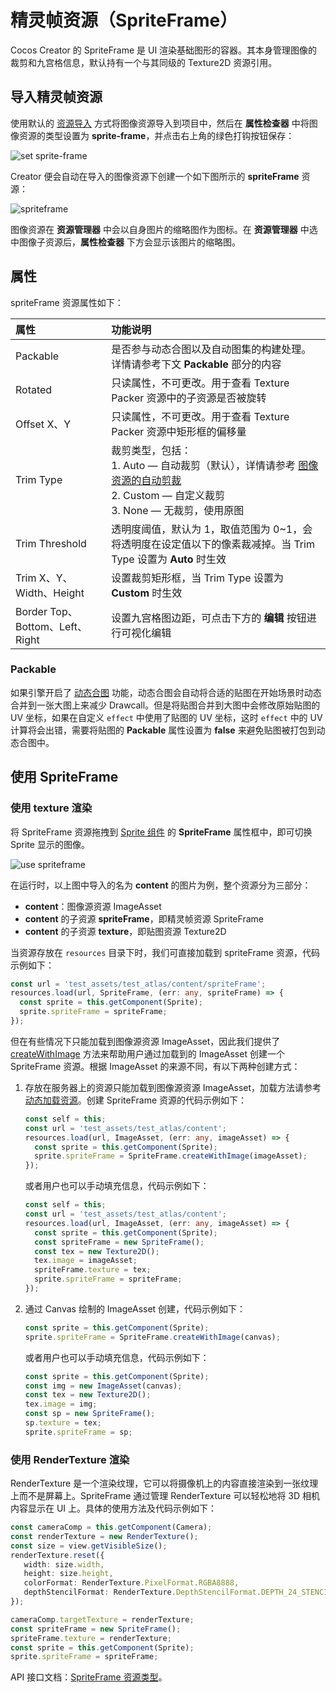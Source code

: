# 精灵帧资源（SpriteFrame）

Cocos Creator 的 SpriteFrame 是 UI 渲染基础图形的容器。其本身管理图像的裁剪和九宫格信息，默认持有一个与其同级的 Texture2D 资源引用。

## 导入精灵帧资源

使用默认的 [资源导入](asset-workflow.md) 方式将图像资源导入到项目中，然后在 **属性检查器** 中将图像资源的类型设置为 **sprite-frame**，并点击右上角的绿色打钩按钮保存：

![set sprite-frame](sprite-frame/set-spriteframe.png)

Creator 便会自动在导入的图像资源下创建一个如下图所示的 **spriteFrame** 资源：

![spriteframe](sprite-frame/spriteframe.png)

图像资源在 **资源管理器** 中会以自身图片的缩略图作为图标。在 **资源管理器** 中选中图像子资源后，**属性检查器** 下方会显示该图片的缩略图。

## 属性

spriteFrame 资源属性如下：

| 属性 | 功能说明 |
| :--- | :--- |
| Packable    | 是否参与动态合图以及自动图集的构建处理。详情请参考下文 **Packable** 部分的内容     |
| Rotated  | 只读属性，不可更改。用于查看 Texture Packer 资源中的子资源是否被旋转 |
| Offset X、Y | 只读属性，不可更改。用于查看 Texture Packer 资源中矩形框的偏移量 |
| Trim Type | 裁剪类型，包括：<br>1. Auto — 自动裁剪（默认），详情请参考 [图像资源的自动剪裁](../ui-system/components/engine/trim.md)<br>2. Custom — 自定义裁剪<br>3. None — 无裁剪，使用原图 |
| Trim Threshold | 透明度阈值，默认为 1，取值范围为 0~1，会将透明度在设定值以下的像素裁减掉。当 Trim Type 设置为 **Auto** 时生效 |
| Trim X、Y、Width、Height | 设置裁剪矩形框，当 Trim Type 设置为 **Custom** 时生效 |
| Border Top、Bottom、Left、Right | 设置九宫格图边距，可点击下方的 **编辑** 按钮进行可视化编辑  |

### Packable

如果引擎开启了 [动态合图](../advanced-topics/dynamic-atlas.md) 功能，动态合图会自动将合适的贴图在开始场景时动态合并到一张大图上来减少 Drawcall。但是将贴图合并到大图中会修改原始贴图的 UV 坐标，如果在自定义 `effect` 中使用了贴图的 UV 坐标，这时 `effect` 中的 UV 计算将会出错，需要将贴图的 **Packable** 属性设置为 **false** 来避免贴图被打包到动态合图中。

## 使用 SpriteFrame

### 使用 texture 渲染

将 SpriteFrame 资源拖拽到 [Sprite 组件](../ui-system/components/editor/sprite.md) 的 **SpriteFrame** 属性框中，即可切换 Sprite 显示的图像。

![use spriteframe](sprite-frame/use-spriteframe.png)

在运行时，以上图中导入的名为 **content** 的图片为例，整个资源分为三部分：

- **content**：图像源资源 ImageAsset
- **content** 的子资源 **spriteFrame**，即精灵帧资源 SpriteFrame
- **content** 的子资源 **texture**，即贴图资源 Texture2D

当资源存放在 `resources` 目录下时，我们可直接加载到 spriteFrame 资源，代码示例如下：

```typescript
const url = 'test_assets/test_atlas/content/spriteFrame';
resources.load(url, SpriteFrame, (err: any, spriteFrame) => {
  const sprite = this.getComponent(Sprite);
  sprite.spriteFrame = spriteFrame;
});
```

但在有些情况下只能加载到图像源资源 ImageAsset，因此我们提供了 [createWithImage](__APIDOC__/zh/#/docs/3.4/zh/asset/Class/SpriteFrame?id=createwithimage) 方法来帮助用户通过加载到的 ImageAsset 创建一个 SpriteFrame 资源。根据 ImageAsset 的来源不同，有以下两种创建方式：

1. 存放在服务器上的资源只能加载到图像源资源 ImageAsset，加载方法请参考 [动态加载资源](./dynamic-load-resources.md)。创建 SpriteFrame 资源的代码示例如下：

    ```typescript
    const self = this;
    const url = 'test_assets/test_atlas/content';
    resources.load(url, ImageAsset, (err: any, imageAsset) => {
      const sprite = this.getComponent(Sprite);
      sprite.spriteFrame = SpriteFrame.createWithImage(imageAsset);
    });
    ```

    或者用户也可以手动填充信息，代码示例如下：

    ```typescript
    const self = this;
    const url = 'test_assets/test_atlas/content';
    resources.load(url, ImageAsset, (err: any, imageAsset) => {
      const sprite = this.getComponent(Sprite);
      const spriteFrame = new SpriteFrame();
      const tex = new Texture2D();
      tex.image = imageAsset;
      spriteFrame.texture = tex;
      sprite.spriteFrame = spriteFrame;
    });
    ```

2. 通过 Canvas 绘制的 ImageAsset 创建，代码示例如下：

    ```typescript
    const sprite = this.getComponent(Sprite);
    sprite.spriteFrame = SpriteFrame.createWithImage(canvas);
    ```

    或者用户也可以手动填充信息，代码示例如下：

    ```typescript
    const sprite = this.getComponent(Sprite);
    const img = new ImageAsset(canvas);
    const tex = new Texture2D();
    tex.image = img;
    const sp = new SpriteFrame();
    sp.texture = tex;
    sprite.spriteFrame = sp;
    ```

### 使用 RenderTexture 渲染

RenderTexture 是一个渲染纹理，它可以将摄像机上的内容直接渲染到一张纹理上而不是屏幕上。SpriteFrame 通过管理 RenderTexture 可以轻松地将 3D 相机内容显示在 UI 上。具体的使用方法及代码示例如下：

```typescript
const cameraComp = this.getComponent(Camera);
const renderTexture = new RenderTexture();
const size = view.getVisibleSize();
renderTexture.reset({
   width: size.width,
   height: size.height,
   colorFormat: RenderTexture.PixelFormat.RGBA8888,
   depthStencilFormat: RenderTexture.DepthStencilFormat.DEPTH_24_STENCIL_8
});

cameraComp.targetTexture = renderTexture;
const spriteFrame = new SpriteFrame();
spriteFrame.texture = renderTexture;
const sprite = this.getComponent(Sprite);
sprite.spriteFrame = spriteFrame;
```

API 接口文档：[SpriteFrame 资源类型](__APIDOC__/zh/#/docs/3.4/zh/asset/Class/SpriteFrame)。
